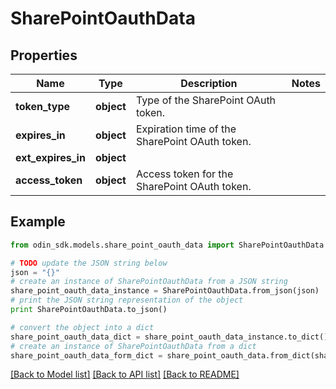 # SharePointOauthData


## Properties

Name | Type | Description | Notes
------------ | ------------- | ------------- | -------------
**token_type** | **object** | Type of the SharePoint OAuth token. | 
**expires_in** | **object** | Expiration time of the SharePoint OAuth token. | 
**ext_expires_in** | **object** |  | 
**access_token** | **object** | Access token for the SharePoint OAuth token. | 

## Example

```python
from odin_sdk.models.share_point_oauth_data import SharePointOauthData

# TODO update the JSON string below
json = "{}"
# create an instance of SharePointOauthData from a JSON string
share_point_oauth_data_instance = SharePointOauthData.from_json(json)
# print the JSON string representation of the object
print SharePointOauthData.to_json()

# convert the object into a dict
share_point_oauth_data_dict = share_point_oauth_data_instance.to_dict()
# create an instance of SharePointOauthData from a dict
share_point_oauth_data_form_dict = share_point_oauth_data.from_dict(share_point_oauth_data_dict)
```
[[Back to Model list]](../README.md#documentation-for-models) [[Back to API list]](../README.md#documentation-for-api-endpoints) [[Back to README]](../README.md)


